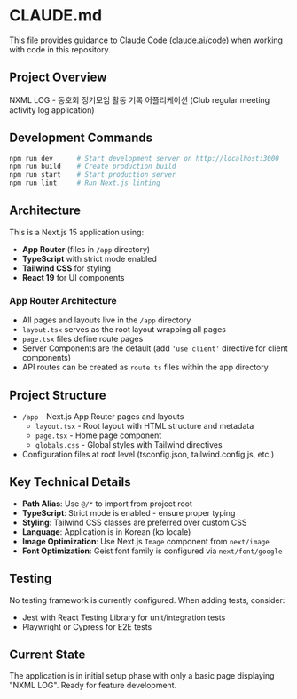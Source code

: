 # CLAUDE.md

This file provides guidance to Claude Code (claude.ai/code) when working with code in this repository.

## Project Overview

NXML LOG - 동호회 정기모임 활동 기록 어플리케이션 (Club regular meeting activity log application)

## Development Commands

```bash
npm run dev      # Start development server on http://localhost:3000
npm run build    # Create production build
npm run start    # Start production server
npm run lint     # Run Next.js linting
```

## Architecture

This is a Next.js 15 application using:
- **App Router** (files in `/app` directory)
- **TypeScript** with strict mode enabled
- **Tailwind CSS** for styling
- **React 19** for UI components

### App Router Architecture

- All pages and layouts live in the `/app` directory
- `layout.tsx` serves as the root layout wrapping all pages
- `page.tsx` files define route pages
- Server Components are the default (add `'use client'` directive for client components)
- API routes can be created as `route.ts` files within the app directory

## Project Structure

- `/app` - Next.js App Router pages and layouts
  - `layout.tsx` - Root layout with HTML structure and metadata
  - `page.tsx` - Home page component
  - `globals.css` - Global styles with Tailwind directives
- Configuration files at root level (tsconfig.json, tailwind.config.js, etc.)

## Key Technical Details

- **Path Alias**: Use `@/*` to import from project root
- **TypeScript**: Strict mode is enabled - ensure proper typing
- **Styling**: Tailwind CSS classes are preferred over custom CSS
- **Language**: Application is in Korean (ko locale)
- **Image Optimization**: Use Next.js `Image` component from `next/image`
- **Font Optimization**: Geist font family is configured via `next/font/google`

## Testing

No testing framework is currently configured. When adding tests, consider:
- Jest with React Testing Library for unit/integration tests
- Playwright or Cypress for E2E tests

## Current State

The application is in initial setup phase with only a basic page displaying "NXML LOG". Ready for feature development.